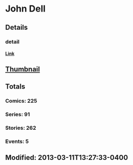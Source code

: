 # John  Dell 
## Details
### detail
#### [Link](http://marvel.com/comics/creators/359/john_dell?utm_campaign=apiRef&utm_source=225578a89fc76f3d20fbffda5d17a88d)
## [Thumbnail](http://i.annihil.us/u/prod/marvel/i/mg/c/80/4bb7c7bc0c886.jpg)
## Totals
### Comics: 225
### Series: 91
### Stories: 262
### Events: 5
## Modified: 2013-03-11T13:27:33-0400